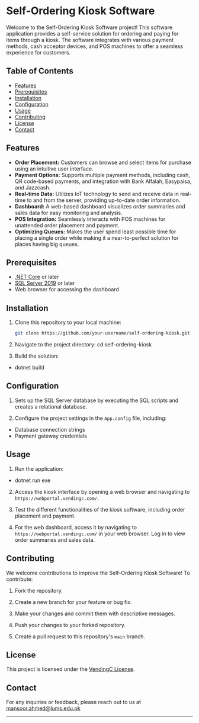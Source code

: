 # Self-Ordering Kiosk Software

Welcome to the Self-Ordering Kiosk Software project! This software application provides a self-service solution for ordering and paying for items through a kiosk. The software integrates with various payment methods, cash acceptor devices, and POS machines to offer a seamless experience for customers.

## Table of Contents

- [Features](#features)
- [Prerequisites](#prerequisites)
- [Installation](#installation)
- [Configuration](#configuration)
- [Usage](#usage)
- [Contributing](#contributing)
- [License](#license)
- [Contact](#contact)

## Features

- **Order Placement:** Customers can browse and select items for purchase using an intuitive user interface.
- **Payment Options:** Supports multiple payment methods, including cash, QR code-based payments, and integration with Bank Alfalah, Easypaisa, and Jazzcash.
- **Real-time Data:** Utilizes IoT technology to send and receive data in real-time to and from the server, providing up-to-date order information.
- **Dashboard:** A web-based dashboard visualizes order summaries and sales data for easy monitoring and analysis.
- **POS Integration:** Seamlessly interacts with POS machines for unattended order placement and payment.
- **Optimizing Queues:** Makes the user spend least possible time for placing a single order while making it a near-to-perfect solution for places having big queues.

## Prerequisites

- [.NET Core](https://dotnet.microsoft.com/en-us/download) or later
- [SQL Server 2019](https://www.microsoft.com/en-us/sql-server/sql-server-downloads) or later
- Web browser for accessing the dashboard

## Installation

1. Clone this repository to your local machine:
	```bash
 	git clone https://github.com/your-username/self-ordering-kiosk.git


2. Navigate to the project directory:
	 cd self-ordering-kiosk


3. Build the solution:
- dotnet build


## Configuration

1. Sets up the SQL Server database by executing the SQL scripts and creates a relational database.

2. Configure the project settings in the `App.config` file, including:
- Database connection strings
- Payment gateway credentials

## Usage

1. Run the application:
- dotnet run exe

2. Access the kiosk interface by opening a web browser and navigating to `https://webportal.vendingc.com/`.

3. Test the different functionalities of the kiosk software, including order placement and payment.

4. For the web dashboard, access it by navigating to `https://webportal.vendingc.com/` in your web browser. Log in to view order summaries and sales data.

## Contributing

We welcome contributions to improve the Self-Ordering Kiosk Software! To contribute:

1. Fork the repository.

2. Create a new branch for your feature or bug fix.

3. Make your changes and commit them with descriptive messages.

4. Push your changes to your forked repository.

5. Create a pull request to this repository's `main` branch.

## License

This project is licensed under the [VendingC License](https://www.vendingc.com/).

## Contact

For any inquiries or feedback, please reach out to us at mansoor.ahmed@lums.edu.pk

---

